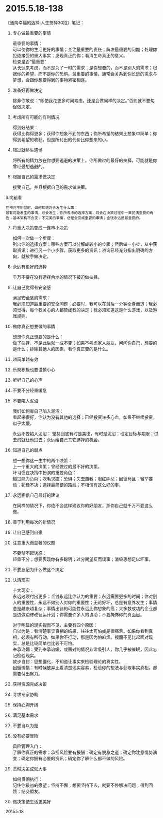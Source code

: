 2015.5.18-138
=============
《通向幸福的选择:人生抉择30招》笔记：

1. 专心做最重要的事情

	最重要的事情：  
	可以使你的生活更好的事情；关注最重要的责任；解决最重要的问题；处理你拒绝接受的重大事实；发现真正的你；看清生命真正的意义。  
	检查是否“最重要”  
	从长远来考虑，而不是为了一时的需求；是你想要的，而不是别人的需求；根据你的希望，而不是你的恐惧。最重要的事情，通常会关系到你长远的需求与梦想，会跟你想要得到的事物紧密相连。  

2. 准备好再做决定

	除非你敢说：“即使我花更多时间考虑，还是会做同样的决定。”否则就不要匆促做决定。

3. 考虑所有可能的有利情况

	得到好结果：  
	获得比你得更多；获得你想象不到的东西；你所希望的结果比想象中简单；你得到希望的收获，但是所付出的代价比你想来的小。

4. 错过就终生遗憾

	将所有的精力放在你想要逃避的决策上。你所做过的最好的抉择，可能就是你曾经最想逃避的。

5. 根据自己的需求做决定

	接受自己，并且根据自己的需求做决策。

6.向前看

	在预兆不明显时，如何知道将会发生什么事：  
	最有可能发生的事情，总会发生；你所考虑的选择方案，将会在决策过程中一直扮演重要的角色；基本架构不会变；不完美的事情，总是会变成重要的事情；金钱永远是最重要的。

7. 将重大决策变成一连串小决策  

	如何一次做一个步骤：  
	列出你的选择方案；哪些方案可以分解成较小的步骤；然后做一小步，从中获取资讯；进行另一个小步骤，获取更多的资讯；咨询已经充分指出明确的方向，就放手做决定。

8. 永远有更好的选择

	千万不要在没有选择余地的情况下被迫做抉择。

9. 让自己觉得有安全感

	满足安全感的需求：  
	我必须知道最重要的安全问题；必要时，我可以在最后一分钟全身而退；我必须觉得，每个我关心的人都赞成我的决定；我必须知道这是什么游戏，以及游戏规则。

10. 做你真正想要做的事情

	想想你真正想要的是什么：  
	做了抉择，不是此后就一成不变；如果不考虑家人朋友，问问你自己，想要的是什么；排除其他人的因素，看你真正要的是什么。

11. 越简单越有效

12. 乐观积极也要谨慎小心

13. 听听自己的心声

14. 不要不分轻重缓急

15. 不要陷入泥沼

	我们如何害自己陷入泥沼：  
	看起来很好，你认为没有其他的选择；已经投资许多心血，如果不继续投资，似乎太傻。  

	永远不要陷入泥沼：
	坚持到底有时是美德，有时是泥沼；设定目标与期限；过去的就让他过去；永远给自己其它选择的机会。

16. 知道自己的弱点

	想一想你这一生中的两个决策：  
	上一个重大的决策；曾经做过的最不好的决策。  
	坏习惯在决策中扮演的重要角色：  
	超过能力负荷；吹毛求疵；恐惧；失去自我；眼红妒忌；因循苟且；轻举妄动；犹豫不决；选择最简便的路线；不相信有这么好的事。

17. 永远相信自己最好的建议

	在同样的情况下，你绝不会这样建议你的好朋友，那你自己就千万不要这么做。

18. 善于利用每次的新情况

19. 让自己感到自豪

20. 注意重大而显著的议题

	不要禁不起诱惑：  
	轻重不分；想要表现你有多聪明；过分期望反而误事；消极思想足以坏事。

21. 不要忘记为什么做这个决定

22. 认清现实

	十大现实：  
	永远必须付出更多；金钱永远比你认为的重要；永远需要更多的时间；你对别人的重要性，永远不如别人对你的重要性；无论好坏，总是有意外发生；事情总是越来越复杂；事情出错的可能性永远比你想象的高；大多数成功的企业都是边做边修改营运计划；你需要许多人的协助；不要掩饰你的真面目。

	对于明显的现实视而不见，主要有四个原因：  
	自以为是：看清楚事实真相的结果，往往太可怕或是很痛苦。如果你看到真相，必须有所行动，如果你不行动，那是因为怕麻烦。视而不见比起面对现实，总是比较简单也比较不可怕。  
	奉承谄媚：受到奉承谄媚，或面对的情况非常吸引人，你几乎被催眠，因此忘记检验现实。  
	故步自封：思想僵化，不知道让事实来检验理论的真实性。  
	因循懒惰：有时候放弃比看清楚现实容易，检验你的想法与获取事实真相，都需要付出努力。  

23. 获得资源完成决策

24. 寻求专家协助

25. 保持心胸开阔

26. 满足基本需求

27. 不要自以为是

28. 没有必要冒险

	风险管理入门：  
	了解你真正的需求；承担风险要有报酬；确定有脱身之道；确定你注意情势演变；确定你拥有必要的资讯；确定你了解什么都不做的风险。

29. 贯彻决策成就大事

	如何贯彻执行：  
	记住你最初的愿望；坚持不懈；想要坚持下去，就要不停解决问题；得到回馈；结交盟友。

30. 做决策使生活更美好

2015.5.18